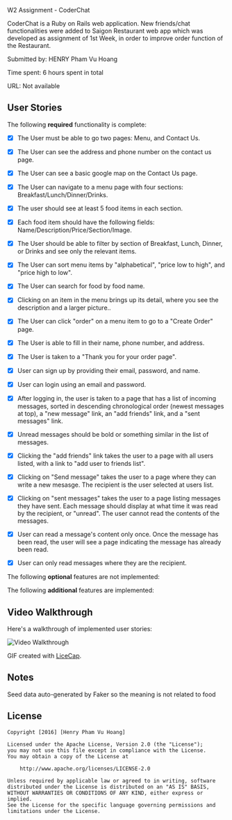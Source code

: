 W2 Assignment - CoderChat


CoderChat is a Ruby on Rails web application.
New friends/chat functionalities were added to Saigon Restaurant web app which was developed as assignment of 1st Week, in order to improve order function of the Restaurant.

Submitted by: HENRY Pham Vu Hoang

Time spent: 6 hours spent in total

URL: Not available


## User Stories

The following **required** functionality is complete:

* [x] The User must be able to go two pages: Menu, and Contact Us.
* [x] The User can see the address and phone number on the contact us page.
* [x] The User can see a basic google map on the Contact Us page.
* [x] The User can navigate to a menu page with four sections: Breakfast/Lunch/Dinner/Drinks.
* [x] The user should see at least 5 food items in each section.
* [x] Each food item should have the following fields: Name/Description/Price/Section/Image.
* [x] The User should be able to filter by section of Breakfast, Lunch, Dinner, or Drinks and see only the relevant items. 
* [x] The User can sort menu items by "alphabetical", "price low to high", and "price high to low". 
* [x] The User can search for food by food name.
* [x] Clicking on an item in the menu brings up its detail, where you see the description and a larger picture.. 
* [x] The User can click "order" on a menu item to go to a "Create Order" page.
* [x] The User is able to fill in their name, phone number, and address.
* [x] The User is taken to a "Thank you for your order page".

* [x] User can sign up by providing their email, password, and name.
* [x] User can login using an email and password.
* [x] After logging in, the user is taken to a page that has a list of incoming messages, sorted in descending chronological order (newest messages at top), a "new message" link, an "add friends" link, and a "sent messages" link.
* [x] Unread messages should be bold or something similar in the list of messages.
* [x] Clicking the "add friends" link takes the user to a page with all users listed, with a link to "add user to friends list".
* [x] Clicking on "Send message" takes the user to a page where they can write a new mesasge. The recipient is the user selected at users list.
* [x] Clicking on "sent messages" takes the user to a page listing messages they have sent. Each message should display at what time it was read by the recipient, or "unread". The user cannot read the contents of the messages.
* [x] User can read a message's content only once. Once the message has been read, the user will see a page indicating the message has already been read.
* [x] User can only read messages where they are the recipient.

The following **optional** features are not implemented:

The following **additional** features are implemented:


## Video Walkthrough 

Here's a walkthrough of implemented user stories:

![Video Walkthrough](http://imgur.com/a/qRAiz)

GIF created with [LiceCap](http://www.cockos.com/licecap/).


## Notes

Seed data auto-generated by Faker so the meaning is not related to food


## License

    Copyright [2016] [Henry Pham Vu Hoang]

    Licensed under the Apache License, Version 2.0 (the "License");
    you may not use this file except in compliance with the License.
    You may obtain a copy of the License at

        http://www.apache.org/licenses/LICENSE-2.0

    Unless required by applicable law or agreed to in writing, software
    distributed under the License is distributed on an "AS IS" BASIS,
    WITHOUT WARRANTIES OR CONDITIONS OF ANY KIND, either express or implied.
    See the License for the specific language governing permissions and
    limitations under the License.
